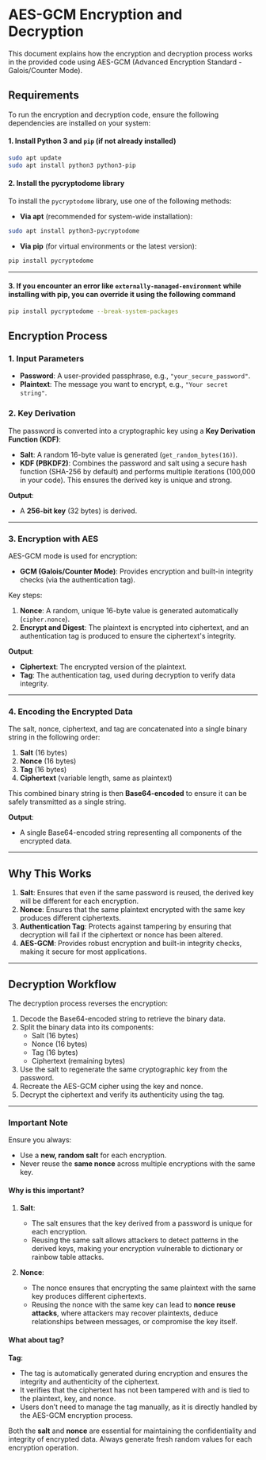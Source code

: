 
# AES-GCM Encryption and Decryption

This document explains how the encryption and decryption process works in the provided code using AES-GCM (Advanced Encryption Standard - Galois/Counter Mode).

## Requirements

To run the encryption and decryption code, ensure the following dependencies are installed on your system:

#### **1. Install Python 3 and `pip` (if not already installed)**
   ```bash
   sudo apt update
   sudo apt install python3 python3-pip
   ```
   
#### **2. Install the pycryptodome library**
To install the `pycryptodome` library, use one of the following methods:
- **Via apt** (recommended for system-wide installation):
```bash
sudo apt install python3-pycryptodome
```
- **Via pip** (for virtual environments or the latest version):
```bash
pip install pycryptodome
```

---

#### **3. If you encounter an error like `externally-managed-environment` while installing with pip, you can override it using the following command**
```bash
pip install pycryptodome --break-system-packages
```
## Encryption Process

### 1. **Input Parameters**
- **Password**: A user-provided passphrase, e.g., `"your_secure_password"`.
- **Plaintext**: The message you want to encrypt, e.g., `"Your secret string"`.

### 2. **Key Derivation**
The password is converted into a cryptographic key using a **Key Derivation Function (KDF)**:
- **Salt**: A random 16-byte value is generated (`get_random_bytes(16)`).
- **KDF (PBKDF2)**: Combines the password and salt using a secure hash function (SHA-256 by default) and performs multiple iterations (100,000 in your code). This ensures the derived key is unique and strong.

**Output**:
- A **256-bit key** (32 bytes) is derived.

---

### 3. **Encryption with AES**
AES-GCM mode is used for encryption:
- **GCM (Galois/Counter Mode)**: Provides encryption and built-in integrity checks (via the authentication tag).

Key steps:
1. **Nonce**: A random, unique 16-byte value is generated automatically (`cipher.nonce`).
2. **Encrypt and Digest**: The plaintext is encrypted into ciphertext, and an authentication tag is produced to ensure the ciphertext's integrity.

**Output**:
- **Ciphertext**: The encrypted version of the plaintext.
- **Tag**: The authentication tag, used during decryption to verify data integrity.

---

### 4. **Encoding the Encrypted Data**
The salt, nonce, ciphertext, and tag are concatenated into a single binary string in the following order:
1. **Salt** (16 bytes)
2. **Nonce** (16 bytes)
3. **Tag** (16 bytes)
4. **Ciphertext** (variable length, same as plaintext)

This combined binary string is then **Base64-encoded** to ensure it can be safely transmitted as a single string.

**Output**:
- A single Base64-encoded string representing all components of the encrypted data.

---

## Why This Works
1. **Salt**: Ensures that even if the same password is reused, the derived key will be different for each encryption.
2. **Nonce**: Ensures that the same plaintext encrypted with the same key produces different ciphertexts.
3. **Authentication Tag**: Protects against tampering by ensuring that decryption will fail if the ciphertext or nonce has been altered.
4. **AES-GCM**: Provides robust encryption and built-in integrity checks, making it secure for most applications.

---

## Decryption Workflow
The decryption process reverses the encryption:
1. Decode the Base64-encoded string to retrieve the binary data.
2. Split the binary data into its components:
   - Salt (16 bytes)
   - Nonce (16 bytes)
   - Tag (16 bytes)
   - Ciphertext (remaining bytes)
3. Use the salt to regenerate the same cryptographic key from the password.
4. Recreate the AES-GCM cipher using the key and nonce.
5. Decrypt the ciphertext and verify its authenticity using the tag.

---

### **Important Note**
Ensure you always:
- Use a **new, random salt** for each encryption.
- Never reuse the **same nonce** across multiple encryptions with the same key.

#### Why is this important?
1. **Salt**:
   - The salt ensures that the key derived from a password is unique for each encryption.
   - Reusing the same salt allows attackers to detect patterns in the derived keys, making your encryption vulnerable to dictionary or rainbow table attacks.

2. **Nonce**:
   - The nonce ensures that encrypting the same plaintext with the same key produces different ciphertexts.
   - Reusing the nonce with the same key can lead to **nonce reuse attacks**, where attackers may recover plaintexts, deduce relationships between messages, or compromise the key itself.

#### What about tag?
**Tag**:
   - The tag is automatically generated during encryption and ensures the integrity and authenticity of the ciphertext.
   - It verifies that the ciphertext has not been tampered with and is tied to the plaintext, key, and nonce.
   - Users don’t need to manage the tag manually, as it is directly handled by the AES-GCM encryption process.


Both the **salt** and **nonce** are essential for maintaining the confidentiality and integrity of encrypted data. Always generate fresh random values for each encryption operation.


